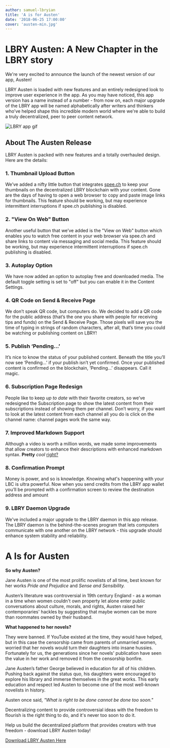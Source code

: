 ```yaml
---
author: samuel-lbryian
title: 'A is for Austen'
date: '2018-06-25 17:00:00'
cover: 'austen-min.jpg'
---
```


# LBRY Austen: A New Chapter in the LBRY story

We're very excited to announce the launch of the newest version of our app, Austen! 

LBRY Austen is loaded with new features and an entirely redesigned look to improve user experience in the app. As you may have noticed, this app version has a name instead of a number - from now on, each major upgrade of the LBRY app will be named alphabetically after writers and thinkers who’ve helped shape this incredible modern world where we're able to build a truly decentralized, peer to peer content network.

![LBRY app gif](https://spee.ch/7/lbry-redesign-full.gif)

## About The Austen Release

LBRY Austen is packed with new features and a totally overhauled design. Here are the details:

### 1. Thumbnail Upload Button

We’ve added a nifty little button that integrates [spee.ch](https://spee.ch) to keep your thumbnails on the decentralized LBRY blockchain with your content. Gone are the days of having to open a web browser to copy and paste image links for thumbnails. This feature should be working, but may experience intermittent interruptions if spee.ch publishing is disabled.

### 2. "View On Web" Button

Another useful button that we’ve added is the "View on Web" button which enables you to watch free content in your web browser via spee.ch and share links to content via messaging and social media. This feature should be working, but may experience intermittent interruptions if spee.ch publishing is disabled.

### 3. Autoplay Option

We have now added an option to autoplay free and downloaded media. The default toggle setting is set to "off" but you can enable it in the Content Settings.

### 4. QR Code on Send & Receive Page

We don’t speak QR code, but computers do. We decided to add a QR code for the public address (that’s the one you share with people for receiving tips and funds) on the Send & Receive Page. Those pixels will save you the time of typing in strings of random characters, after all, that’s time you could be watching or publishing content on LBRY!

### 5. Publish ‘Pending…’

It’s nice to know the status of your published content. Beneath the title you’ll now see ‘Pending…’ if your publish isn’t yet confirmed. Once your published content is confirmed on the blockchain, ‘Pending…’ disappears. Call it magic.

### 6. Subscription Page Redesign

People like to keep *up to date* with their favorite creators, so we’ve redesigned the Subscription page to show the latest content from their subscriptions instead of showing them per channel. Don’t worry, if you want to look at the latest content from each channel all you do is click on the channel name: channel pages work the same way.

### 7. Improved Markdown Support

Although a video is worth a million words, we made some improvements that allow creators to enhance their descriptions with enhanced markdown syntax. **Pretty** *cool* [right?](http://commonmark.org/help/)

### 8. Confirmation Prompt

Money is power, and so is knowledge. Knowing what's happening with your LBC is ultra powerful. Now when you send credits from the LBRY app wallet you’ll be prompted with a confirmation screen to review the destination address and amount

### 9. LBRY Daemon Upgrade

We've included a major upgrade to the LBRY daemon in this app release. The LBRY daemon is the behind-the-scenes program that lets computers communicate with one another on the LBRY network - this upgrade should enhance system stability and reliability.

# A Is for Austen

**So why Austen?**

Jane Austen is one of the most prolific novelists of all time, best known for her works *Pride and Prejudice* and *Sense and Sensibility.*

Austen’s literature was controversial in 19th century England - as a woman in a time when women couldn't own property let alone enter public conversations about culture, morals, and rights, Austen raised her contemporaries' hackles by suggesting that maybe women can be more than roommates owned by their husband.

**What happened to her novels?**

They were banned. If YouTube existed at the time, they would have helped, but in this case the censorship came from parents of unmarried women, worried that her novels would turn their daughters into insane hussies. Fortunately for us, the generations since her novels' publication have seen the value in her work and removed it from the censorship bonfire.

Jane Austen’s father George believed in education for all of his children. Pushing back against the status quo, his daughters were encouraged to explore his library and immerse themselves in the great works. This early education and respect led Austen to become one of the most well-known novelists in history.

Austen once said, *"What is right to be done cannot be done too soon."* 

Decentralizing content to provide controversial ideas with the freedom to flourish is the right thing to do, and it's never too soon to do it. 

Help us build the decentralized platform that provides creators with true freedom - download LBRY Austen today! 

[Download LBRY Austen Here](https://lbry.io/get?auto=1)

